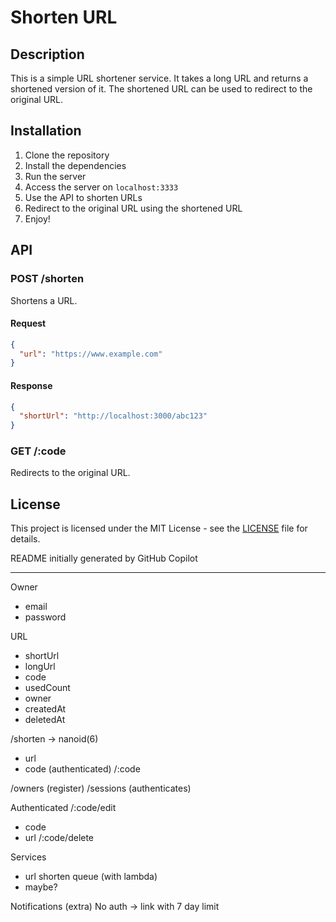 # Shorten URL

## Description

This is a simple URL shortener service. It takes a long URL and returns a shortened version of it. The shortened URL can be used to redirect to the original URL.

## Installation

1. Clone the repository
2. Install the dependencies
3. Run the server
4. Access the server on `localhost:3333`
5. Use the API to shorten URLs
6. Redirect to the original URL using the shortened URL
7. Enjoy!

## API

### POST /shorten

Shortens a URL.

#### Request

```json
{
  "url": "https://www.example.com"
}
```

#### Response

```json
{
  "shortUrl": "http://localhost:3000/abc123"
}
```

### GET /:code

Redirects to the original URL.

## License

This project is licensed under the MIT License - see the [LICENSE](LICENSE) file for details.

README initially generated by GitHub Copilot

---

Owner
- email
- ⁠password

URL
- shortUrl
- ⁠longUrl
- code
- ⁠usedCount
- ⁠owner
- ⁠createdAt
- ⁠deletedAt

/shorten -> nanoid(6)
- url
- ⁠code (authenticated)
/:code

/owners (register)
/sessions (authenticates)

Authenticated
/:code/edit
- code
- url
/:code/delete

Services
- url shorten queue (with lambda)
- maybe?

Notifications (extra)
No auth -> link with 7 day limit
